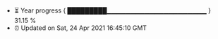 - ⏳ Year progress { █████████▁▁▁▁▁▁▁▁▁▁▁▁▁▁▁▁▁▁▁▁▁ } 31.15 %
- ⏰ Updated on Sat, 24 Apr 2021 16:45:10 GMT

